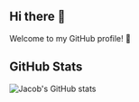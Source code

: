 ## Hi there 👋

Welcome to my GitHub profile! 🌟

## GitHub Stats
![Jacob's GitHub stats](https://github-readme-stats.vercel.app/api?username=AR-Kermit&show_icons=true&theme=cobalt)
